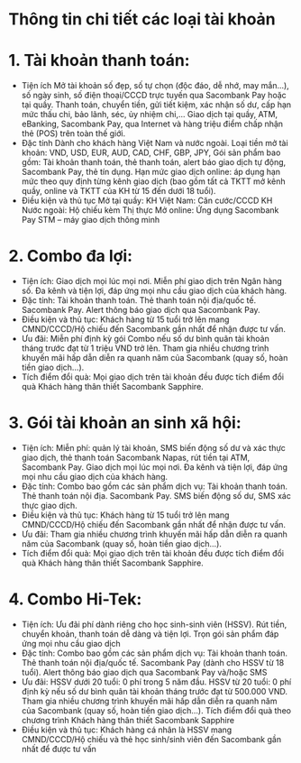 # Thông tin chi tiết các loại tài khoản
# 1. Tài khoản thanh toán:
- Tiện ích
Mở tài khoản số đẹp, số tự chọn (độc đáo, dễ nhớ, may mắn...), số ngày sinh,
số điện thoại/CCCD trực tuyến qua Sacombank Pay hoặc tại quầy.
Thanh toán, chuyển tiền, gửi tiết kiệm, xác nhận số dư, cấp hạn mức thấu
chi, bảo lãnh, séc, ủy nhiệm chi,…
Giao dịch tại quầy, ATM, eBanking, Sacombank Pay, qua Internet và hàng
triệu điểm chấp nhận thẻ (POS) trên toàn thế giới.
- Đặc tính
Dành cho khách hàng Việt Nam và nước ngoài.
Loại tiền mở tài khoản: VND, USD, EUR, AUD, CAD, CHF, GBP, JPY,
Gói sản phẩm bao gồm: Tài khoản thanh toán, thẻ thanh toán, alert báo giao
dịch tự động, Sacombank Pay, thẻ tín dụng.
Hạn mức giao dịch online: áp dụng hạn mức theo quy định từng kênh giao
dịch (bao gồm tất cả TKTT mở kênh quầy, online và TKTT của KH từ 15
đến dưới 18 tuổi).
- Điều kiện và thủ tục
Mở tại quầy:
KH Việt Nam: Căn cước/CCCD
KH Nước ngoài: Hộ chiếu kèm Thị thực
Mở online:
Ứng dụng Sacombank Pay
STM – máy giao dịch thông minh
# 2. Combo đa lợi:
- Tiện ích:
Giao dịch mọi lúc mọi nơi.
Miễn phí giao dịch trên Ngân hàng số.
Đa kênh và tiện lợi, đáp ứng mọi nhu cầu giao dịch của khách hàng.
- Đặc tính:
Tài khoản thanh toán.
Thẻ thanh toán nội địa/quốc tế.
Sacombank Pay.
Alert thông báo giao dịch qua Sacombank Pay.
- Điều kiện và thủ tục:
Khách hàng từ 15 tuổi trở lên mang CMND/CCCD/Hộ chiếu đến Sacombank gần
nhất để nhận được tư vấn.
- Ưu đãi:
Miễn phí định kỳ gói Combo nếu số dư bình quân tài khoản tháng trước đạt
từ 1 triệu VND trở lên.
Tham gia nhiều chương trình khuyến mãi hấp dẫn diễn ra quanh năm của
Sacombank (quay số, hoàn tiền giao dịch…).
- Tích điểm đổi quà:
Mọi giao dịch trên tài khoản đều được tích điểm đổi quà Khách hàng thân thiết
Sacombank Sapphire.
# 3. Gói tài khoản an sinh xã hội:
- Tiện ích:
Miễn phí: quản lý tài khoản, SMS biến động số dư và xác thực giao dịch, thẻ
thanh toán Sacombank Napas, rút tiền tại ATM, Sacombank Pay.
Giao dịch mọi lúc mọi nơi.
Đa kênh và tiện lợi, đáp ứng mọi nhu cầu giao dịch của khách hàng.
- Đặc tính:
Combo bao gồm các sản phẩm dịch vụ:
Tài khoản thanh toán.
Thẻ thanh toán nội địa.
Sacombank Pay.
SMS biến động số dư, SMS xác thực giao dịch.
- Điều kiện và thủ tục:
Khách hàng từ 15 tuổi trở lên mang CMND/CCCD/Hộ chiếu đến Sacombank gần
nhất để nhận được tư vấn.
- Ưu đãi:
Tham gia nhiều chương trình khuyến mãi hấp dẫn diễn ra quanh năm của
Sacombank (quay số, hoàn tiền giao dịch…).
- Tích điểm đổi quà:
Mọi giao dịch trên tài khoản đều được tích điểm đổi quà Khách hàng thân thiết
Sacombank Sapphire.
# 4. Combo Hi-Tek:
- Tiện ích:
Ưu đãi phí dành riêng cho học sinh-sinh viên (HSSV).
Rút tiền, chuyển khoản, thanh toán dễ dàng và tiện lợi.
Trọn gói sản phẩm đáp ứng mọi nhu cầu giao dịch
- Đặc tính:
Combo bao gồm các sản phẩm dịch vụ:
Tài khoản thanh toán.
Thẻ thanh toán nội địa/quốc tế.
Sacombank Pay (dành cho HSSV từ 18 tuổi).
Alert thông báo giao dịch qua Sacombank Pay và/hoặc SMS
- Ưu đãi:
HSSV dưới 20 tuổi: 0 phí trong 5 năm đầu.
HSSV từ 20 tuổi: 0 phí định kỳ nếu số dư bình quân tài khoản tháng trước
đạt từ 500.000 VND.
Tham gia nhiều chương trình khuyến mãi hấp dẫn diễn ra quanh năm của
Sacombank (quay số, hoàn tiền giao dịch…).
Tích điểm đổi quà theo chương trình Khách hàng thân thiết Sacombank
Sapphire
- Điều kiện và thủ tục:
Khách hàng cá nhân là HSSV mang CMND/CCCD/Hộ chiếu và thẻ học sinh/sinh
viên đến Sacombank gần nhất để được tư vấn